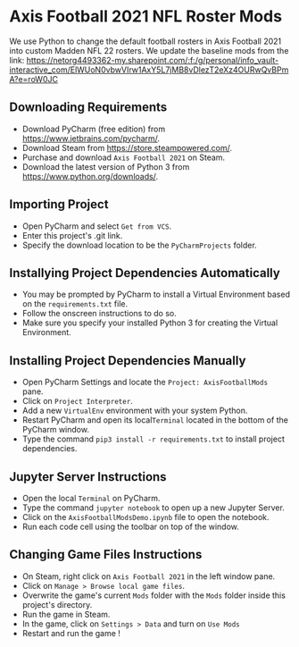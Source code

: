 # Axis Football 2021 NFL Roster Mods
We use Python to change the default football rosters in Axis Football 2021 into custom Madden NFL 22 rosters. We update the baseline mods from the link: https://netorg4493362-my.sharepoint.com/:f:/g/personal/info_vault-interactive_com/ElWUoN0vbwVIrw1AxY5L7jMB8vDlezT2eXz4OURwQvBPmA?e=roW0JC

## Downloading Requirements
- Download PyCharm (free edition) from https://www.jetbrains.com/pycharm/.
- Download Steam from https://store.steampowered.com/.
- Purchase and download `Axis Football 2021` on Steam.
- Download the latest version of Python 3 from https://www.python.org/downloads/.

## Importing Project
- Open PyCharm and select `Get from VCS`.
- Enter this project's .git link.
- Specify the download location to be the `PyCharmProjects` folder.

## Installying Project Dependencies Automatically
- You may be prompted by PyCharm to install a Virtual Environment based on the `requirements.txt` file.
- Follow the onscreen instructions to do so.
- Make sure you specify your installed Python 3 for creating the Virtual Environment.

## Installing Project Dependencies Manually
- Open PyCharm Settings and locate the `Project: AxisFootballMods` pane.
- Click on `Project Interpreter`.
- Add a new `VirtualEnv` environment with your system Python.
- Restart PyCharm and open its local`Terminal` located in the bottom of the PyCharm window.
- Type the command `pip3 install -r requirements.txt` to install project dependencies.

## Jupyter Server Instructions
  - Open the local `Terminal` on PyCharm.
  - Type the command `jupyter notebook` to open up a new Jupyter Server.
  - Click on the `AxisFootballModsDemo.ipynb` file to open the notebook.
  - Run each code cell using the toolbar on top of the window.

## Changing Game Files Instructions
- On Steam, right click on `Axis Football 2021` in the left window pane.
- Click on `Manage > Browse local game files`.
- Overwrite the game's current `Mods` folder with the `Mods` folder inside this project's directory.
- Run the game in Steam.
- In the game, click on `Settings > Data` and turn on `Use Mods` 
- Restart and run the game !